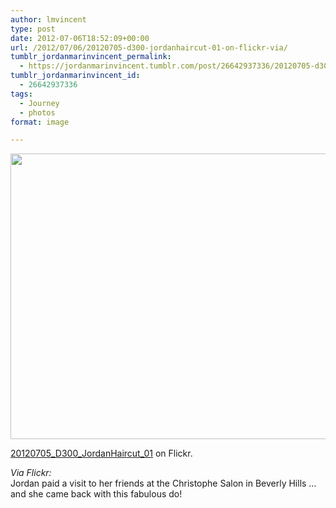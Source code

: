 ```yaml
---
author: lmvincent
type: post
date: 2012-07-06T18:52:09+00:00
url: /2012/07/06/20120705-d300-jordanhaircut-01-on-flickr-via/
tumblr_jordanmarinvincent_permalink:
  - https://jordanmarinvincent.tumblr.com/post/26642937336/20120705-d300-jordanhaircut-01-on-flickr-via
tumblr_jordanmarinvincent_id:
  - 26642937336
tags:
  - Journey
  - photos
format: image

---
```

<img loading="lazy" src="https://jordansjourney.files.wordpress.com/2012/07/tumblr_m6r5odff8f1rn5v6ko1_1280.jpg" alt="" width="640" height="457" class="alignnone size-full wp-image-133" />

<a href="https://www.flickr.com/photos/larryvincent/7516051054/" title="20120705_D300_JordanHaircut_01" target="_blank" rel="noopener">20120705_D300_JordanHaircut_01</a> on Flickr.

_Via Flickr:_  
Jordan paid a visit to her friends at the Christophe Salon in Beverly Hills &hellip; and she came back with this fabulous do!